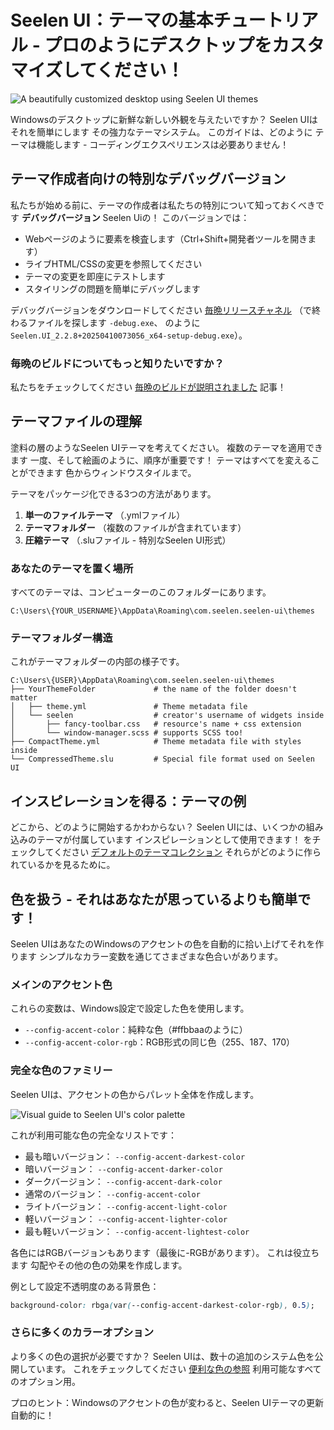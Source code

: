 # Seelen UI：テーマの基本チュートリアル - プロのようにデスクトップをカスタマイズしてください！

![A beautifully customized desktop using Seelen UI themes](https://raw.githubusercontent.com/Seelen-Inc/sl-blogs/refs/heads/master/blog/seelen-ui-theme-tutorial/image.png)

Windowsのデスクトップに新鮮な新しい外観を与えたいですか？ Seelen
UIはそれを簡単にします その強力なテーマシステム。 このガイドは、どのように
テーマは機能します - コーディングエクスペリエンスは必要ありません！

## テーマ作成者向けの特別なデバッグバージョン

私たちが始める前に、テーマの作成者は私たちの特別について知っておくべきです
**デバッグバージョン** Seelen Uiの！ このバージョンでは：

- Webページのように要素を検査します（Ctrl+Shift+開発者ツールを開きます）
- ライブHTML/CSSの変更を参照してください
- テーマの変更を即座にテストします
- スタイリングの問題を簡単にデバッグします

デバッグバージョンをダウンロードしてください
[毎晩リリースチャネル](https://seelen.io/apps/seelen-ui/releases/nightly)
（で終わるファイルを探します `-debug.exe`、 のように
`Seelen.UI_2.2.8+20250410073056_x64-setup-debug.exe`）。

### 毎晩のビルドについてもっと知りたいですか？

私たちをチェックしてください
[毎晩のビルドが説明されました](https://seelen.io/blog/seelen-ui-nightly) 記事！

## テーマファイルの理解

塗料の層のようなSeelen UIテーマを考えてください。 複数のテーマを適用できます
一度、そして絵画のように、順序が重要です！ テーマはすべてを変えることができます
色からウィンドウスタイルまで。

テーマをパッケージ化できる3つの方法があります。

1. **単一のファイルテーマ** （.ymlファイル）
2. **テーマフォルダー** （複数のファイルが含まれています）
3. **圧縮テーマ** （.sluファイル - 特別なSeelen UI形式）

### あなたのテーマを置く場所

すべてのテーマは、コンピューターのこのフォルダーにあります。

```text
C:\Users\{YOUR_USERNAME}\AppData\Roaming\com.seelen.seelen-ui\themes
```

### テーマフォルダー構造

これがテーマフォルダーの内部の様子です。

```text
C:\Users\{USER}\AppData\Roaming\com.seelen.seelen-ui\themes
├── YourThemeFolder             # the name of the folder doesn't matter
│   ├── theme.yml               # Theme metadata file
│   └── seelen                  # creator's username of widgets inside
│       ├── fancy-toolbar.css   # resource's name + css extension
│       └── window-manager.scss # supports SCSS too!
├── CompactTheme.yml            # Theme metadata file with styles inside
└── CompressedTheme.slu         # Special file format used on Seelen UI
```

## インスピレーションを得る：テーマの例

どこから、どのように開始するかわからない？ Seelen
UIには、いくつかの組み込みのテーマが付属しています
インスピレーションとして使用できます！ をチェックしてください
[デフォルトのテーマコレクション](https://github.com/eythaann/Seelen-UI/tree/master/static/themes)
それらがどのように作られているかを見るために。

## 色を扱う - それはあなたが思っているよりも簡単です！

Seelen UIはあなたのWindowsのアクセントの色を自動的に拾い上げてそれを作ります
シンプルなカラー変数を通じてさまざまな色合いがあります。

### メインのアクセント色

これらの変数は、Windows設定で設定した色を使用します。

- `--config-accent-color`：純粋な色（#ffbbaaのように）
- `--config-accent-color-rgb`：RGB形式の同じ色（255、187、170）

### 完全な色のファミリー

Seelen UIは、アクセントの色からパレット全体を作成します。

![Visual guide to Seelen UI's color palette](https://raw.githubusercontent.com/Seelen-Inc/sl-blogs/refs/heads/master/blog/seelen-ui-theme-tutorial/colors.png)

これが利用可能な色の完全なリストです：

- 最も暗いバージョン： `--config-accent-darkest-color`
- 暗いバージョン： `--config-accent-darker-color`
- ダークバージョン： `--config-accent-dark-color`
- 通常のバージョン： `--config-accent-color`
- ライトバージョン： `--config-accent-light-color`
- 軽いバージョン： `--config-accent-lighter-color`
- 最も軽いバージョン： `--config-accent-lightest-color`

各色にはRGBバージョンもあります（最後に-RGBがあります）。 これは役立ちます
勾配やその他の色の効果を作成します。

例として設定不透明度のある背景色：

```css
background-color: rbga(var(--config-accent-darkest-color-rgb), 0.5);
```

### さらに多くのカラーオプション

より多くの色の選択が必要ですか？ Seelen
UIは、数十の追加のシステム色を公開しています。 これをチェックしてください
[便利な色の参照](https://gist.github.com/eythaann/cd9a3cda0206ce23a17f5ea00ec2ba06)
利用可能なすべてのオプション用。

プロのヒント：Windowsのアクセントの色が変わると、Seelen UIテーマの更新
自動的に！
